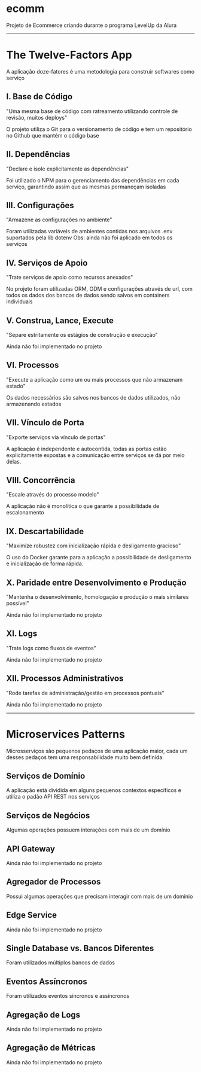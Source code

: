 # ecomm

Projeto de Ecommerce criando durante o programa LevelUp da Alura

------------------------------------------

# The Twelve-Factors App

A aplicação doze-fatores é uma metodologia para construir softwares como serviço

## I. Base de Código
"Uma mesma base de código com ratreamento utilizando controle de revisão, muitos deploys"

O projeto utiliza o Git para o versionamento de código e tem um repositório no Github que mantém o código base

## II. Dependências
"Declare e isole explicitamente as dependências"

Foi utilizado o NPM para o gerenciamento das dependências em cada serviço, garantindo assim que as mesmas permaneçam isoladas

## III. Configurações
"Armazene as configurações no ambiente"

Foram utilizadas variáveis de ambientes contidas nos arquivos .env suportados pela lib dotenv
Obs: ainda não foi aplicado em todos os serviços

## IV. Serviços de Apoio
"Trate serviços de apoio como recursos anexados"

No projeto foram utilizadas ORM, ODM e configurações através de url, com todos os dados dos bancos de dados sendo salvos em containers individuais

## V. Construa, Lance, Execute
"Separe estritamente os estágios de construção e execução"

Ainda não foi implementado no projeto

## VI. Processos
"Execute a aplicação como um ou mais processos que não armazenam estado"

Os dados necessários são salvos nos bancos de dados utilizados, não armazenando estados

## VII. Vínculo de Porta
"Exporte serviços via vínculo de portas"

A aplicação é independente e autocontida, todas as portas estão explicitamente expostas e a comunicação entre serviços se dá por meio delas.

## VIII. Concorrência
"Escale através do processo modelo"

A aplicação não é monolítica o que garante a possibilidade de escalonamento

## IX. Descartabilidade
"Maximize robustez com inicialização rápida e desligamento gracioso"

O uso do Docker garante para a aplicação a possibilidade de desligamento e inicialização de forma rápida.

## X. Paridade entre Desenvolvimento e Produção
"Mantenha o desenvolvimento, homologação e produção o mais similares possível"

Ainda não foi implementado no projeto

## XI. Logs
"Trate logs como fluxos de eventos"

Ainda não foi implementado no projeto

## XII. Processos Administrativos
"Rode tarefas de administração/gestão em processos pontuais"

Ainda não foi implementado no projeto

------------------------------------------

# Microservices Patterns

Microsserviços são pequenos pedaços de uma aplicação maior, cada um desses pedaços tem uma responsabilidade muito bem definida.

## Serviços de Domínio
A aplicação está dividida em alguns pequenos contextos específicos e utiliza o padão API REST nos serviços

## Serviços de Negócios
Algumas operações possuem interações com mais de um domínio

## API Gateway
Ainda não foi implementado no projeto

## Agregador de Processos
Possui algumas operações que precisam interagir com mais de um domínio
## Edge Service
Ainda não foi implementado no projeto

## Single Database vs. Bancos Diferentes
Foram utilizados múltiplos bancos de dados

## Eventos Assíncronos
Foram utilizados eventos síncronos e assíncronos

## Agregação de Logs
Ainda não foi implementado no projeto

## Agregação de Métricas
Ainda não foi implementado no projeto
